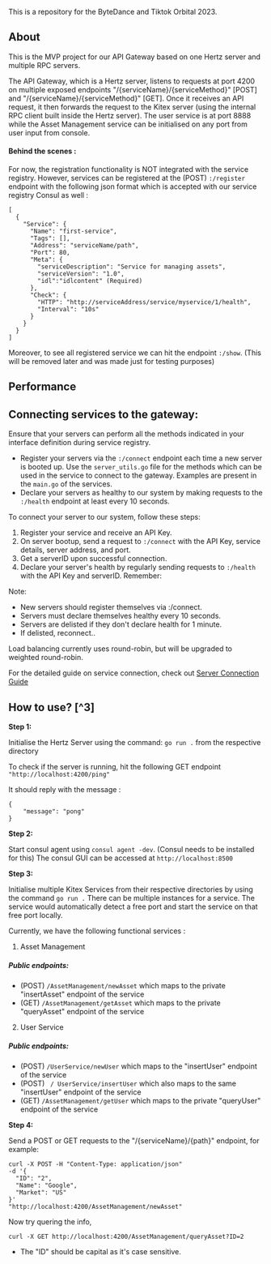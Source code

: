 This is a repository for the ByteDance and Tiktok Orbital 2023.

## About

This is the MVP project for our API Gateway based on one Hertz server and multiple RPC servers.

The API Gateway, which is a Hertz server, listens to requests at port 4200 on multiple exposed endpoints "/{serviceName}/{serviceMethod}" [POST] and "/{serviceName}/{serviceMethod}" [GET]. Once it receives an API request, it then forwards the request to the Kitex server (using the internal RPC client built inside the Hertz server). The user service is at port 8888 while the Asset Management service can be initialised on any port from user input from console.

#### Behind the scenes :

For now, the registration functionality is NOT integrated with the service registry. However, services can be registered at the (POST) `:/register` endpoint with the following json format which is accepted with our service registry Consul as well :

```
[
  {
    "Service": {
      "Name": "first-service",
      "Tags": [],
      "Address": "serviceName/path",
      "Port": 80,
      "Meta": {
        "serviceDescription": "Service for managing assets",
        "serviceVersion": "1.0",
        "idl":"idlcontent" (Required)
      },
      "Check": {
        "HTTP": "http://serviceAddress/service/myservice/1/health",
        "Interval": "10s"
      }
    }
  }
]
```

Moreover, to see all registered service we can hit the endpoint `:/show`. (This will be removed later and was made just for testing purposes)

## Performance

## Connecting services to the gateway:

Ensure that your servers can perform all the methods indicated in your interface definition during service registry.

- Register your servers via the `:/connect` endpoint each time a new server is booted up. Use the `server_utils.go` file for the methods which can be used in the service to connect to the gateway. Examples are present in the `main.go` of the services.
- Declare your servers as healthy to our system by making requests to the `:/health` endpoint at least every 10 seconds.

To connect your server to our system, follow these steps:

1. Register your service and receive an API Key.
2. On server bootup, send a request to `:/connect` with the API Key, service details, server address, and port.
3. Get a serverID upon successful connection.
4. Declare your server's health by regularly sending requests to `:/health` with the API Key and serverID.
   Remember:

Note:

- New servers should register themselves via :/connect.
- Servers must declare themselves healthy every 10 seconds.
- Servers are delisted if they don't declare health for 1 minute.
- If delisted, reconnect..

Load balancing currently uses round-robin, but will be upgraded to weighted round-robin.

For the detailed guide on service connection, check out [Server Connection Guide](ServerConnectionGuide.md)

## How to use? [^3]

**Step 1:**

Initialise the Hertz Server using the command: `go run .` from the respective directory

To check if the server is running, hit the following GET endpoint
`"http://localhost:4200/ping"`

It should reply with the message :

```
{
    "message": "pong"
}
```

**Step 2:**

Start consul agent using `consul agent -dev`. (Consul needs to be installed for this)
The consul GUI can be accessed at `http://localhost:8500`

**Step 3:**

Initialise multiple Kitex Services from their respective directories by using the command `go run .`
There can be multiple instances for a service. The service would automatically detect a free port and start the service on that free port locally.

Currently, we have the following functional services :

1. Asset Management

##### Public endpoints:

- (POST) `/AssetManagement/newAsset` which maps to the private "insertAsset" endpoint of the service
- (GET) `/AssetManagement/getAsset` which maps to the private "queryAsset" endpoint of the service

2. User Service

##### Public endpoints:

- (POST) `/UserService/newUser` which maps to the "insertUser" endpoint of the service
- (POST) ` / UserService/insertUser` which also maps to the same "insertUser" endpoint of the service
- (GET) `/AssetManagement/getUser` which maps to the private "queryUser" endpoint of the service

**Step 4:**

Send a POST or GET requests to the "/{serviceName}/{path}" endpoint, for example:

```
curl -X POST -H "Content-Type: application/json"
-d '{
  "ID": "2",
  "Name": "Google",
  "Market": "US"
}'
"http://localhost:4200/AssetManagement/newAsset"
```

Now try quering the info,

```
curl -X GET http://localhost:4200/AssetManagement/queryAsset?ID=2
```

- The "ID" should be capital as it's case sensitive.
